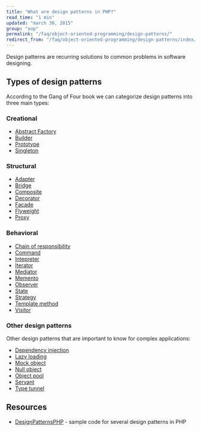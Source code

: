 ```yaml
---
title: "What are design patterns in PHP?"
read_time: "1 min"
updated: "march 30, 2015"
group: "oop"
permalink: "/faq/object-oriented-programming/design-patterns/"
redirect_from: "/faq/object-oriented-programming/design-patterns/index/"
---
```


Design patterns are recurring solutions to common problems in software designing.

## Types of design patterns

According to the Gang of Four book we can categorize design patterns into three main types:

### Creational

* [Abstract Factory](/faq/object-oriented-programming/design-patterns/abstract-factory/)
* [Builder](/faq/object-oriented-programming/design-patterns/builder/)
* [Prototype](/faq/object-oriented-programming/design-patterns/prototype/)
* [Singleton](/faq/object-oriented-programming/design-patterns/singleton/)

### Structural

* [Adapter](/faq/object-oriented-programming/design-patterns/adapter/)
* [Bridge](/faq/object-oriented-programming/design-patterns/bridge/)
* [Composite](/faq/object-oriented-programming/design-patterns/composite/)
* [Decorator](/faq/object-oriented-programming/design-patterns/decorator/)
* [Facade](/faq/object-oriented-programming/design-patterns/facade/)
* [Flyweight](/faq/object-oriented-programming/design-patterns/flyweight/)
* [Proxy](/faq/object-oriented-programming/design-patterns/proxy/)

### Behavioral

* [Chain of responsibility](/faq/object-oriented-programming/design-patterns/chain-of-responsibility/)
* [Command](/faq/object-oriented-programming/design-patterns/command/)
* [Intepreter](/faq/object-oriented-programming/design-patterns/interpreter/)
* [Iterator](/faq/object-oriented-programming/design-patterns/iterator/)
* [Mediator](/faq/object-oriented-programming/design-patterns/mediator/)
* [Memento](/faq/object-oriented-programming/design-patterns/memento/)
* [Observer](/faq/object-oriented-programming/design-patterns/observer/)
* [State](/faq/object-oriented-programming/design-patterns/state/)
* [Strategy](/faq/object-oriented-programming/design-patterns/strategy/)
* [Template method](/faq/object-oriented-programming/design-patterns/template-method/)
* [Visitor](/faq/object-oriented-programming/design-patterns/visitor/)

### Other design patterns

Other design patterns that are important to know for complex applications:

* [Dependency injection](/faq/object-oriented-programming/design-patterns/dependency-injection/)
* [Lazy loading](/faq/object-oriented-programming/design-patterns/lazy-loading/)
* [Mock object](/faq/object-oriented-programming/design-patterns/mock-object/)
* [Null object](/faq/object-oriented-programming/design-patterns/null-object/)
* [Object pool](/faq/object-oriented-programming/design-patterns/object-pool/)
* [Servant](/faq/object-oriented-programming/design-patterns/servant/)
* [Type tunnel](/faq/object-oriented-programming/design-patterns/type-tunnel/)


## Resources

* [DesignPatternsPHP](https://github.com/domnikl/DesignPatternsPHP) - sample code for several design patterns in PHP

